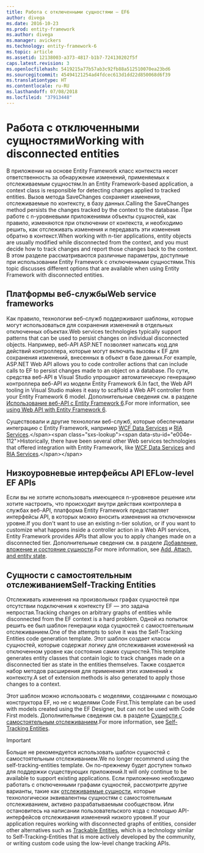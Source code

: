 ```yaml
---
title: Работа с отключенными сущностями — EF6
author: divega
ms.date: 2016-10-23
ms.prod: entity-framework
ms.author: divega
ms.manager: avickers
ms.technology: entity-framework-6
ms.topic: article
ms.assetid: 12138003-a373-4817-b1b7-724130202f5f
caps.latest.revision: 3
ms.openlocfilehash: 5419215a77b57ab3c92fb88a512510070ea23bd6
ms.sourcegitcommit: 45494121254ad4fdcec613d1dd22d850068d6f39
ms.translationtype: HT
ms.contentlocale: ru-RU
ms.lasthandoff: 07/08/2018
ms.locfileid: "37913448"
---
```

# <a name="working-with-disconnected-entities"></a><span data-ttu-id="e004e-102">Работа с отключенными сущностями</span><span class="sxs-lookup"><span data-stu-id="e004e-102">Working with disconnected entities</span></span>
<span data-ttu-id="e004e-103">В приложении на основе Entity Framework класс контекста несет ответственность за обнаружение изменений, применяемых к отслеживаемым сущностям.</span><span class="sxs-lookup"><span data-stu-id="e004e-103">In an Entity Framework-based application, a context class is responsible for detecting changes applied to tracked entities.</span></span> <span data-ttu-id="e004e-104">Вызов метода SaveChanges сохраняет изменения, отслеживаемые по контексту, в базу данных.</span><span class="sxs-lookup"><span data-stu-id="e004e-104">Calling the SaveChanges method persists the changes tracked by the context to the database.</span></span> <span data-ttu-id="e004e-105">При работе с n-уровневыми приложениями объекты сущностей, как правило, изменяются при отключении от контекста, и необходимо решить, как отслеживать изменения и передавать эти изменения обратно в контекст.</span><span class="sxs-lookup"><span data-stu-id="e004e-105">When working with n-tier applications, entity objects are usually modified while disconnected from the context, and you must decide how to track changes and report those changes back to the context.</span></span> <span data-ttu-id="e004e-106">В этом разделе рассматриваются различные параметры, доступные при использовании Entity Framework с отключенными сущностями.</span><span class="sxs-lookup"><span data-stu-id="e004e-106">This topic discusses different options that are available when using Entity Framework with disconnected entities.</span></span>   

## <a name="web-service-frameworks"></a><span data-ttu-id="e004e-107">Платформы веб-службы</span><span class="sxs-lookup"><span data-stu-id="e004e-107">Web service frameworks</span></span>

<span data-ttu-id="e004e-108">Как правило, технологии веб-служб поддерживают шаблоны, которые могут использоваться для сохранения изменений в отдельных отключенных объектах.</span><span class="sxs-lookup"><span data-stu-id="e004e-108">Web services technologies typically support patterns that can be used to persist changes on individual disconnected objects.</span></span> <span data-ttu-id="e004e-109">Например, веб-API ASP.NET позволяет написать код для действий контроллера, которые могут включать вызовы к EF для сохранения изменений, внесенных в объект в базе данных.</span><span class="sxs-lookup"><span data-stu-id="e004e-109">For example, ASP.NET Web API allows you to code controller actions that can include calls to EF to persist changes made to an object on a database.</span></span> <span data-ttu-id="e004e-110">По сути, средства веб-API в Visual Studio упрощают автоматическую генерацию контроллера веб-API из модели Entity Framework 6.</span><span class="sxs-lookup"><span data-stu-id="e004e-110">In fact, the Web API tooling in Visual Studio makes it easy to scaffold a Web API controller from your Entity Framework 6 model.</span></span> <span data-ttu-id="e004e-111">Дополнительные сведения см. в разделе [Использование веб-API с Entity Framework 6](https://docs.microsoft.com/en-us/aspnet/web-api/overview/data/using-web-api-with-entity-framework/).</span><span class="sxs-lookup"><span data-stu-id="e004e-111">For more information, see [using Web API with Entity Framework 6](https://docs.microsoft.com/en-us/aspnet/web-api/overview/data/using-web-api-with-entity-framework/).</span></span>   

<span data-ttu-id="e004e-112">Существовали и другие технологии веб-служб, которые обеспечивали интеграцию с Entity Framework, например [WCF Data Services](https://docs.microsoft.com/dotnet/framework/data/wcf/create-a-data-service-using-an-adonet-ef-data-wcf) и [RIA Services](https://docs.microsoft.com/en-us/previous-versions/dotnet/wcf-ria/ee707344(v=vs.91)).</span><span class="sxs-lookup"><span data-stu-id="e004e-112">Historically, there have been several other Web services technologies that offered integration with Entity Framework, like [WCF Data Services](https://docs.microsoft.com/dotnet/framework/data/wcf/create-a-data-service-using-an-adonet-ef-data-wcf) and [RIA Services](https://docs.microsoft.com/en-us/previous-versions/dotnet/wcf-ria/ee707344(v=vs.91)).</span></span>

## <a name="low-level-ef-apis"></a><span data-ttu-id="e004e-113">Низкоуровневые интерфейсы API EF</span><span class="sxs-lookup"><span data-stu-id="e004e-113">Low-level EF APIs</span></span>

<span data-ttu-id="e004e-114">Если вы не хотите использовать имеющееся n-уровневое решение или хотите настроить, что происходит внутри действия контроллера в службах веб-API, платформа Entity Framework предоставляет интерфейсы API, в которых можно вносить изменения на отключенном уровне.</span><span class="sxs-lookup"><span data-stu-id="e004e-114">If you don't want to use an existing n-tier solution, or if you want to customize what happens inside a controller action in a Web API services, Entity Framework provides APIs that allow you to apply changes made on a disconnected tier.</span></span> <span data-ttu-id="e004e-115">Дополнительные сведения см. в разделе [Добавление, вложение и состояние сущности](~/ef6/saving/change-tracking/entity-state.md).</span><span class="sxs-lookup"><span data-stu-id="e004e-115">For more information, see [Add, Attach, and entity state](~/ef6/saving/change-tracking/entity-state.md).</span></span>  

## <a name="self-tracking-entities"></a><span data-ttu-id="e004e-116">Сущности с самостоятельным отслеживанием</span><span class="sxs-lookup"><span data-stu-id="e004e-116">Self-Tracking Entities</span></span>  

<span data-ttu-id="e004e-117">Отслеживать изменения на произвольных графах сущностей при отсутствии подключения к контексту EF — это задача непростая.</span><span class="sxs-lookup"><span data-stu-id="e004e-117">Tracking changes on arbitrary graphs of entities while disconnected from the EF context is a hard problem.</span></span> <span data-ttu-id="e004e-118">Одной из попыток решить ее был шаблон генерации кода сущностей с самостоятельным отслеживанием.</span><span class="sxs-lookup"><span data-stu-id="e004e-118">One of the attempts to solve it was the Self-Tracking Entities code generation template.</span></span> <span data-ttu-id="e004e-119">Этот шаблон создает классы сущностей, которые содержат логику для отслеживания изменений на отключенном уровне как состояния самих сущностей.</span><span class="sxs-lookup"><span data-stu-id="e004e-119">This template generates entity classes that contain logic to track changes made on a disconnected tier as state in the entities themselves.</span></span> <span data-ttu-id="e004e-120">Также создается набор методов расширения для применения этих изменений к контексту.</span><span class="sxs-lookup"><span data-stu-id="e004e-120">A set of extension methods is also generated to apply those changes to a context.</span></span>

<span data-ttu-id="e004e-121">Этот шаблон можно использовать с моделями, созданными с помощью конструктора EF, но не с моделями Code First.</span><span class="sxs-lookup"><span data-stu-id="e004e-121">This template can be used with models created using the EF Designer, but can not be used with Code First models.</span></span> <span data-ttu-id="e004e-122">Дополнительные сведения см. в разделе [Сущности с самостоятельным отслеживанием](self-tracking-entities/index.md).</span><span class="sxs-lookup"><span data-stu-id="e004e-122">For more information, see [Self-Tracking Entities](self-tracking-entities/index.md).</span></span>  

> [!IMPORTANT]
> <span data-ttu-id="e004e-123">Больше не рекомендуется использовать шаблон сущностей с самостоятельным отслеживанием.</span><span class="sxs-lookup"><span data-stu-id="e004e-123">We no longer recommend using the self-tracking-entities template.</span></span> <span data-ttu-id="e004e-124">Он по-прежнему будет доступен только для поддержки существующих приложений.</span><span class="sxs-lookup"><span data-stu-id="e004e-124">It will only continue to be available to support existing applications.</span></span> <span data-ttu-id="e004e-125">Если приложению необходимо работать с отключенными графами сущностей, рассмотрите другие варианты, такие как [отслеживаемые сущности](http://trackableentities.github.io/), которые технологически эквивалентны сущностям с самостоятельным отслеживанием, активно разрабатываемым сообществом. Или остановитесь на написании пользовательского кода с помощью API-интерфейсов отслеживания изменений низкого уровня.</span><span class="sxs-lookup"><span data-stu-id="e004e-125">If your application requires working with disconnected graphs of entities, consider other alternatives such as [Trackable Entities](http://trackableentities.github.io/), which is a technology similar to Self-Tracking-Entities that is more actively developed by the community, or writing custom code using the low-level change tracking APIs.</span></span>
